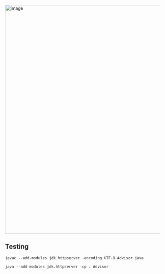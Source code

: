 <img width="1724" height="744" alt="image" src="https://github.com/user-attachments/assets/36e1be66-8ef6-4d56-adc9-cbd9e3fc05f0" />


## Testing

`javac --add-modules jdk.httpserver -encoding UTF-8 Advisor.java`

`java --add-modules jdk.httpserver -cp . Advisor`
